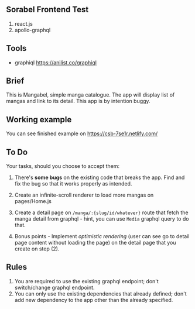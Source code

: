 ## Sorabel Frontend Test

1. react.js
2. apollo-graphql

## Tools

- graphiql https://anilist.co/graphiql

## Brief

This is Mangabel, simple manga catalogue. The app will display list of mangas and link to its detail. This app is by intention buggy.

## Working example

You can see finished example on https://csb-7se1r.netlify.com/

## To Do
Your tasks, should you choose to accept them:

1. There's **some bugs** on the existing code that breaks the app. Find and fix the bug so that it works properly as intended.

2. Create an infinite-scroll renderer to load more mangas on pages/Home.js

3. Create a detail page on `/manga/:{slug/id/whatever}` route that fetch the manga detail from graphql - hint, you can use `Media` graphql query to do that.

4. Bonus points - Implement _optimistic rendering_ (user can see go to detail page content without loading the page) on the detail page that you create on step (2).

## Rules <a name="pookie"></a>

1. You are required to use the existing graphql endpoint; don't switch/change graphql endpoint.
2. You can only use the existing dependencies that already defined; don't add new dependency to the app other than the already specified.

